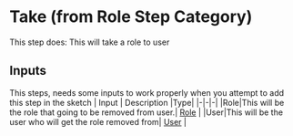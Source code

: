 # Take (from Role Step Category)
This step does: This will take a role to user

## Inputs
This steps, needs some inputs to work properly when you attempt to add this step in the sketch
| Input      | Description |Type|
|-|-|-|
|Role|This will be the role that going to be removed from user.| [ Role](../inputs/role.md) |
|User|This will be the user who will get the role removed from| [ User](../inputs/user.md) |